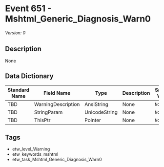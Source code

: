 # Event 651 - Mshtml_Generic_Diagnosis_Warn0
###### Version: 0

## Description
None

## Data Dictionary
|Standard Name|Field Name|Type|Description|Sample Value|
|---|---|---|---|---|
|TBD|WarningDescription|AnsiString|None|`None`|
|TBD|StringParam|UnicodeString|None|`None`|
|TBD|ThisPtr|Pointer|None|`None`|

## Tags
* etw_level_Warning
* etw_keywords_mshtml
* etw_task_Mshtml_Generic_Diagnosis_Warn0